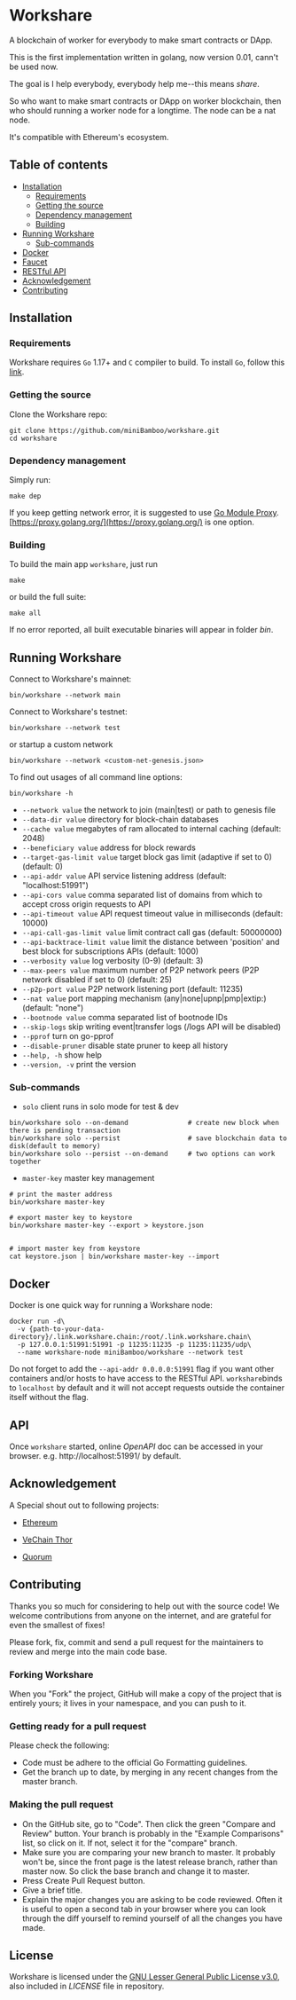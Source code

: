# Workshare

A blockchain of worker for everybody to make smart contracts or DApp.

This is the first implementation written in golang, now version 0.01, cann't be used now.

The goal is I help everybody, everybody help me--this means *share*.

So who want to make smart contracts or DApp on worker blockchain, then who should running a worker node for a longtime. The node can be a nat node.

It's compatible with Ethereum's ecosystem.

[](https://golang.org)


## Table of contents

* [Installation](#installation)
    * [Requirements](#requirements)
    * [Getting the source](#getting-the-source)
    * [Dependency management](#dependency-management)
    * [Building](#building)
* [Running Workshare](#running-workshare)
    * [Sub-commands](#sub-commands)
* [Docker](#docker)
* [Faucet](#testnet-faucet)
* [RESTful API](#api)
* [Acknowledgement](#acknowledgement)
* [Contributing](#contributing)

## Installation

### Requirements

Workshare requires `Go` 1.17+ and `C` compiler to build. To install `Go`, follow this [link](https://golang.org/doc/install). 

### Getting the source

Clone the Workshare repo:

```
git clone https://github.com/miniBamboo/workshare.git
cd workshare
```

### Dependency management

Simply run:
```
make dep
```

If you keep getting network error, it is suggested to use [Go Module Proxy](https://golang.org/cmd/go/#hdr-Module_proxy_protocol). [https://proxy.golang.org/](https://proxy.golang.org/) is one option.

### Building

To build the main app `workshare`, just run

```
make
```

or build the full suite:

```
make all
```

If no error reported, all built executable binaries will appear in folder *bin*.

## Running Workshare

Connect to Workshare's mainnet:

```
bin/workshare --network main
```


Connect to Workshare's testnet:

```
bin/workshare --network test
```

or startup a custom network
```
bin/workshare --network <custom-net-genesis.json>
```



To find out usages of all command line options:

```
bin/workshare -h
```

- `--network value`             the network to join (main|test) or path to genesis file
- `--data-dir value`            directory for block-chain databases
- `--cache value`               megabytes of ram allocated to internal caching (default: 2048)
- `--beneficiary value`         address for block rewards
- `--target-gas-limit value`    target block gas limit (adaptive if set to 0) (default: 0)
- `--api-addr value`            API service listening address (default: "localhost:51991")
- `--api-cors value`            comma separated list of domains from which to accept cross origin requests to API
- `--api-timeout value`         API request timeout value in milliseconds (default: 10000)
- `--api-call-gas-limit value`  limit contract call gas (default: 50000000)
- `--api-backtrace-limit value` limit the distance between 'position' and best block for subscriptions APIs (default: 1000)
- `--verbosity value`           log verbosity (0-9) (default: 3)
- `--max-peers value`           maximum number of P2P network peers (P2P network disabled if set to 0) (default: 25)
- `--p2p-port value`            P2P network listening port (default: 11235)
- `--nat value`                 port mapping mechanism (any|none|upnp|pmp|extip:<IP>) (default: "none")
- `--bootnode value`            comma separated list of bootnode IDs
- `--skip-logs`                 skip writing event|transfer logs (/logs API will be disabled)
- `--pprof`                     turn on go-pprof
- `--disable-pruner`            disable state pruner to keep all history
- `--help, -h`                  show help
- `--version, -v`               print the version

### Sub-commands

- `solo`                client runs in solo mode for test & dev

```
bin/workshare solo --on-demand               # create new block when there is pending transaction
bin/workshare solo --persist                 # save blockchain data to disk(default to memory)
bin/workshare solo --persist --on-demand     # two options can work together
```

- `master-key`          master key management

```
# print the master address
bin/workshare master-key

# export master key to keystore
bin/workshare master-key --export > keystore.json


# import master key from keystore
cat keystore.json | bin/workshare master-key --import
```

## Docker

Docker is one quick way for running a Workshare node:

```
docker run -d\
  -v {path-to-your-data-directory}/.link.workshare.chain:/root/.link.workshare.chain\
  -p 127.0.0.1:51991:51991 -p 11235:11235 -p 11235:11235/udp\
  --name workshare-node miniBamboo/workshare --network test
```

Do not forget to add the `--api-addr 0.0.0.0:51991` flag if you want other containers and/or hosts to have access to the RESTful API. `workshare`binds to `localhost` by default and it will not accept requests outside the container itself without the flag.





## API

Once `workshare` started, online *OpenAPI* doc can be accessed in your browser. e.g. http://localhost:51991/ by default.



## Acknowledgement

A Special shout out to following projects:

- [Ethereum](https://github.com/ethereum)

- [VeChain Thor](https://github.com/vechain/thor)

- [Quorum](https://github.com/ConsenSys/quorum)

## Contributing

Thanks you so much for considering to help out with the source code! We welcome contributions from anyone on the internet, and are grateful for even the smallest of fixes!

Please fork, fix, commit and send a pull request for the maintainers to review and merge into the main code base.

### Forking Workshare
When you "Fork" the project, GitHub will make a copy of the project that is entirely yours; it lives in your namespace, and you can push to it.

### Getting ready for a pull request
Please check the following:

- Code must be adhere to the official Go Formatting guidelines.
- Get the branch up to date, by merging in any recent changes from the master branch.

### Making the pull request
- On the GitHub site, go to "Code". Then click the green "Compare and Review" button. Your branch is probably in the "Example Comparisons" list, so click on it. If not, select it for the "compare" branch.
- Make sure you are comparing your new branch to master. It probably won't be, since the front page is the latest release branch, rather than master now. So click the base branch and change it to master.
- Press Create Pull Request button.
- Give a brief title.
- Explain the major changes you are asking to be code reviewed. Often it is useful to open a second tab in your browser where you can look through the diff yourself to remind yourself of all the changes you have made.

## License

Workshare is licensed under the
[GNU Lesser General Public License v3.0](https://www.gnu.org/licenses/lgpl-3.0.html), also included
in *LICENSE* file in repository.
